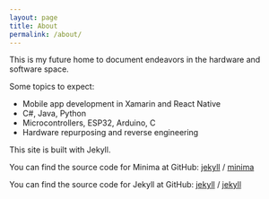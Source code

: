 ```yaml
---
layout: page
title: About
permalink: /about/
---
```


This is my future home to document endeavors in the hardware and software space.

Some topics to expect:
* Mobile app development in Xamarin and React Native
* C#, Java, Python
* Microcontrollers, ESP32, Arduino, C
* Hardware repurposing and reverse engineering

This site is built with Jekyll.

You can find the source code for Minima at GitHub:
[jekyll][jekyll-organization] /
[minima](https://github.com/jekyll/minima)

You can find the source code for Jekyll at GitHub:
[jekyll][jekyll-organization] /
[jekyll](https://github.com/jekyll/jekyll)


[jekyll-organization]: https://github.com/jekyll
